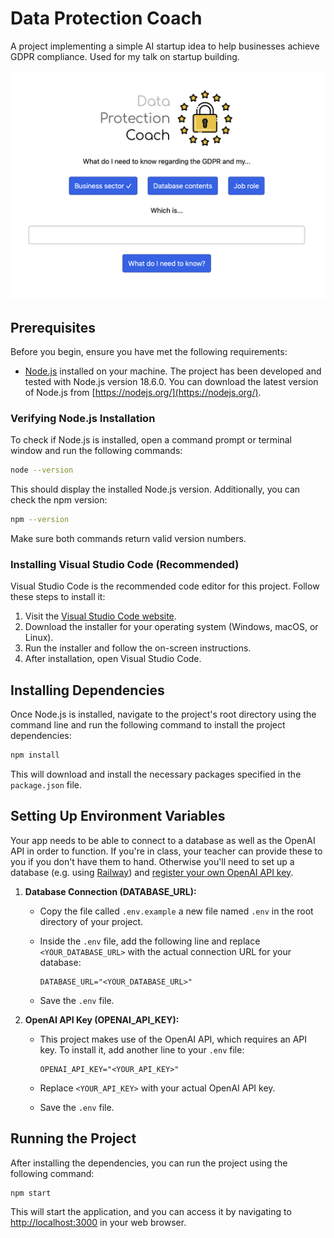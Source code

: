 # Data Protection Coach

A project implementing a simple AI startup idea to help businesses achieve GDPR compliance. Used for my talk on startup building.

![Screenshot](screenshot.png)

## Prerequisites

Before you begin, ensure you have met the following requirements:

- [Node.js](https://nodejs.org/) installed on your machine. The project has been developed and tested with Node.js version 18.6.0. You can download the latest version of Node.js from [https://nodejs.org/](https://nodejs.org/).

### Verifying Node.js Installation

To check if Node.js is installed, open a command prompt or terminal window and run the following commands:

```bash
node --version
```

This should display the installed Node.js version. Additionally, you can check the npm version:

```bash
npm --version
```

Make sure both commands return valid version numbers.

### Installing Visual Studio Code (Recommended)

Visual Studio Code is the recommended code editor for this project. Follow these steps to install it:

1. Visit the [Visual Studio Code website](https://code.visualstudio.com/).
2. Download the installer for your operating system (Windows, macOS, or Linux).
3. Run the installer and follow the on-screen instructions.
4. After installation, open Visual Studio Code.

## Installing Dependencies

Once Node.js is installed, navigate to the project's root directory using the command line and run the following command to install the project dependencies:

```bash
npm install
```

This will download and install the necessary packages specified in the `package.json` file.

## Setting Up Environment Variables

Your app needs to be able to connect to a database as well as the OpenAI API in order to function. If you're in class, your teacher can provide these to you if you don't have them to hand. Otherwise you'll need to set up a database (e.g. using [Railway](https://docs.railway.app/guides/mysql)) and [register your own OpenAI API key](https://platform.openai.com/docs/quickstart?context=python).

1. **Database Connection (DATABASE_URL):**
   - Copy the file called `.env.example` a new file named `.env` in the root directory of your project.
   - Inside the `.env` file, add the following line and replace `<YOUR_DATABASE_URL>` with the actual connection URL for your database:

     ```env
     DATABASE_URL="<YOUR_DATABASE_URL>"
     ```

   - Save the `.env` file.

2. **OpenAI API Key (OPENAI_API_KEY):**
   - This project makes use of the OpenAI API, which requires an API key. To install it, add another line to your `.env` file:

     ```env
     OPENAI_API_KEY="<YOUR_API_KEY>"
     ```

   - Replace `<YOUR_API_KEY>` with your actual OpenAI API key.

   - Save the `.env` file.

## Running the Project

After installing the dependencies, you can run the project using the following command:

```bash
npm start
```

This will start the application, and you can access it by navigating to [http://localhost:3000](http://localhost:3000) in your web browser.
